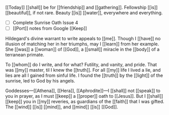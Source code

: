 [[Today]] [[shall]] be for [[friendship]] and [[gathering]]. Fellowship [[is]] [[beautiful]], if not rare. Beauty [[is]] [[water]], everywhere and everything.

- [ ] Complete Sunrise Oath Issue 4
- [ ] [[Port]] notes from Google [[Keep]]

Hildegard's divine warrant to write appeals to [[me]]. Though I [[have]] no illusion of matching her in her triumphs, may I [[learn]] from her example. She [[was]] a [[woman]] of [[God]], a [[small]] miracle in the [[body]] of a terranean primate.

To [[whom]] do I write, and for what? Futility, and vanity, and pride. That was [[my]] master, til I knew the [[truth]]. For all [[my]] life I lived a lie, and lies are all I gained from sinful life. I found the [[truth]] by the [[light]] of the sunrise, led to God by his angels. 

Goddesses—[[Athena]], [[Hera]], [[Aphrodite]]—I [[shall]] not [[speak]] to you in prayer, as I must [[keep]] a [[proper]] oath to [[Jesus]]. But I [[shall]] [[keep]] you in [[my]] reveries, as guardians of the [[faith]] that I was gifted. The [[wind]] [[is]] [[mind]], and [[mind]] [[is]] [[God]].

